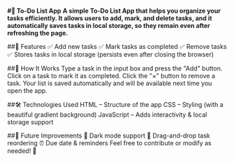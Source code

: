 **#📝 To-Do List App**
**A simple To-Do List App that helps you organize your tasks efficiently. It allows users to add, mark, and delete tasks, and it automatically saves tasks in local storage, so they remain even after refreshing the page.**

##🚀 Features
✅ Add new tasks
✅ Mark tasks as completed
✅ Remove tasks
✅ Stores tasks in local storage (persists even after closing the browser)

##📌 How It Works
Type a task in the input box and press the "Add" button.
Click on a task to mark it as completed.
Click the "×" button to remove a task.
Your list is saved automatically and will be available next time you open the app.

##🛠️ Technologies Used
HTML – Structure of the app
CSS – Styling (with a beautiful gradient background)
JavaScript – Adds interactivity & local storage support

##🔮 Future Improvements
🌙 Dark mode support
📌 Drag-and-drop task reordering
⏰ Due date & reminders
Feel free to contribute or modify as needed! 🚀
